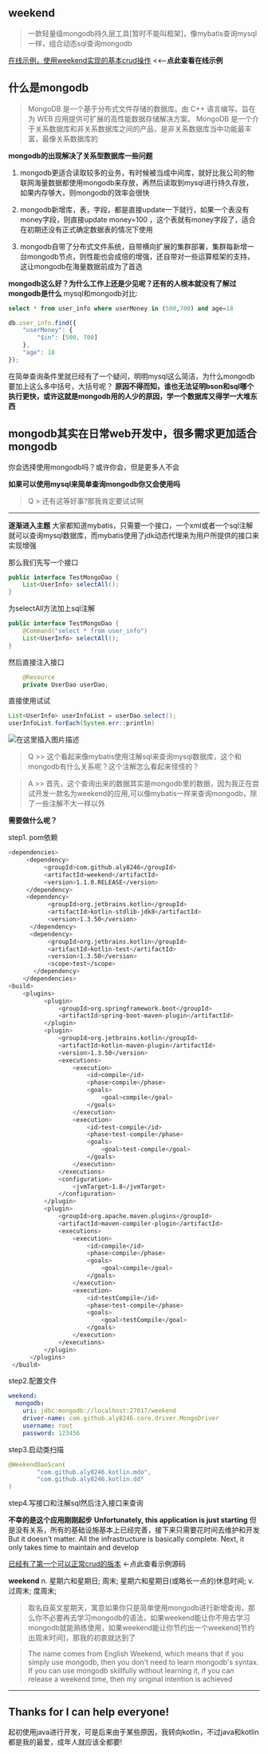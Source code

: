 ## weekend

> 一款轻量级mongodb持久层工具[暂时不能叫框架]，像mybatis查询mysql一样，组合动态sql查询mongodb

[在线示例，使用weekend实现的基本crud操作](http://148.70.16.82:9999/doc.html) <<--**点此查看在线示例**

## 什么是mongodb
> MongoDB 是一个基于分布式文件存储的数据库。由 C++ 语言编写。旨在为 WEB 应用提供可扩展的高性能数据存储解决方案。
> MongoDB 是一个介于关系数据库和非关系数据库之间的产品，是非关系数据库当中功能最丰富，最像关系数据库的

**mongodb的出现解决了关系型数据库一些问题**
1. mongodb更适合读取较多的业务，有时候被当成中间库，就好比我公司的物联网海量数据都使用mongodb来存放，再然后读取到mysql进行持久存放，如果内存够大，则mongodb的效率会很快

2. mongodb新增库，表，字段，都是直接update一下就行，如果一个表没有money字段，则直接update money=100 ，这个表就有money字段了，适合在初期还没有正式确定数据表的情况下使用

3. mongodb自带了分布式文件系统，自带横向扩展的集群部署，集群每新增一台mongodb节点，则性能也会成倍的增强，还自带对一些运算框架的支持，这让mongodb在海量数据前成为了首选

**mongodb这么好？为什么工作上还是少见呢？还有的人根本就没有了解过mongodb是什么**
mysql和mongodb对比:

```sql
select * from user_info where userMoney in (500,700) and age=18
```

```javascript
db.user_info.find({
    "userMoney": {
        "$in": [500, 700]
    },
    "age": 18
});
```

在简单查询条件里就已经有了一个疑问，明明mysql这么简洁，为什么mongodb要加上这么多中括号，大括号呢？
**原因不得而知，谁也无法证明bson和sql哪个执行更快，或许这就是mongodb用的人少的原因，学一个数据库又得学一大堆东西**

## mongodb其实在日常web开发中，很多需求更加适合mongodb
你会选择使用mongodb吗？或许你会，但是更多人不会

**如果可以使用mysql来简单查询mongodb你又会使用吗**

> Q >  还有这等好事?那我肯定要试试啊

---


**逐渐进入主题**
大家都知道mybatis，只需要一个接口，一个xml或者一个sql注解就可以查询mysql数据库，而mybatis使用了jdk动态代理来为用户所提供的接口来实现增强

那么我们先写一个接口

```java
public interface TestMongoDao {
    List<UserInfo> selectAll();
}
```
为selectAll方法加上sql注解

```java
public interface TestMongoDao {
	@Command("select * from user_info")
    List<UserInfo> selectAll();
}
```


然后直接注入接口

```java
    @Resource
    private UserDao userDao;
```
直接使用试试

```java
List<UserInfo> userInfoList = userDao.select();
userInfoList.forEach(System.err::println)
```
![在这里插入图片描述](https://img-blog.csdnimg.cn/20191110123940153.png?x-oss-process=image/watermark,type_ZmFuZ3poZW5naGVpdGk,shadow_10,text_aHR0cHM6Ly9ibG9nLmNzZG4ubmV0L3FxXzM1NDI1MjQz,size_16,color_FFFFFF,t_70)

> Q >>  这个看起来像mybatis使用注解sql来查询mysql数据库，这个和mongodb有什么关系呢？这个注解怎么看起来怪怪的？

> A >>  首先，这个查询出来的数据其实是mongodb里的数据，因为我正在尝试开发一款名为weekend的应用,可以像mybatis一样来查询mongodb，除了一些注解不大一样以外

**需要做什么呢？**

step1. pom依赖
```bash
<dependencies>
	 <dependency>
	      <groupId>com.github.aly8246</groupId>
	      <artifactId>weekend</artifactId>
	      <version>1.1.0.RELEASE</version>
	 </dependency>
	 <dependency>
	       <groupId>org.jetbrains.kotlin</groupId>
	       <artifactId>kotlin-stdlib-jdk8</artifactId>
	       <version>1.3.50</version>
	  </dependency>
	  <dependency>
	       <groupId>org.jetbrains.kotlin</groupId>
	       <artifactId>kotlin-test</artifactId>
	       <version>1.3.50</version>
	       <scope>test</scope>
	   </dependency>
    </dependencies>
<build>
    <plugins>
          <plugin>
              <groupId>org.springframework.boot</groupId>
              <artifactId>spring-boot-maven-plugin</artifactId>
          </plugin>
          <plugin>
              <groupId>org.jetbrains.kotlin</groupId>
              <artifactId>kotlin-maven-plugin</artifactId>
              <version>1.3.50</version>
              <executions>
                  <execution>
                      <id>compile</id>
                      <phase>compile</phase>
                      <goals>
                          <goal>compile</goal>
                      </goals>
                  </execution>
                  <execution>
                      <id>test-compile</id>
                      <phase>test-compile</phase>
                      <goals>
                          <goal>test-compile</goal>
                      </goals>
                  </execution>
              </executions>
              <configuration>
                  <jvmTarget>1.8</jvmTarget>
              </configuration>
          </plugin>
          <plugin>
              <groupId>org.apache.maven.plugins</groupId>
              <artifactId>maven-compiler-plugin</artifactId>
              <executions>
                  <execution>
                      <id>compile</id>
                      <phase>compile</phase>
                      <goals>
                          <goal>compile</goal>
                      </goals>
                  </execution>
                  <execution>
                      <id>testCompile</id>
                      <phase>test-compile</phase>
                      <goals>
                          <goal>testCompile</goal>
                      </goals>
                  </execution>
              </executions>
          </plugin>
      </plugins>
 </build>
```
step2.配置文件
```yaml
weekend:
  mongodb:
    uri: jdbc:mongodb://localhost:27017/weekend
    driver-name: com.github.aly8246.core.driver.MongoDriver
    username: root
    password: 123456
```
step3.启动类扫描

```kotlin
@WeekendDaoScan(
        "com.github.aly8246.kotlin.mdo",
        "com.github.aly8246.kotlin.dd"
)
```

step4.写接口和注解sql然后注入接口来查询




**不幸的是这个应用刚刚起步**
**Unfortunately, this application is just starting**
但是没有关系，所有的基础设施基本上已经完善，接下来只需要花时间去维护和开发
But it doesn't matter. All the infrastructure is basically complete. Next, it only takes time to maintain and develop


[已经有了第一个可以正常crud的版本](https://github.com/aly8246/weekend/tree/master/boot-starter-test)  <-点此查看示例源码


**weekend**
n. 	星期六和星期日; 周末; 星期六和星期日(或略长一点的)休息时间;
v. 	过周末; 度周末;

> 取名自英文星期天，寓意如果你只是简单使用mongodb进行新增查询，那么你不必要再去学习mongodb的语法，如果weekend能让你不用去学习mongodb就能熟练使用，如果weekend能让你节约出一个weekend[节约出周末时间]，那我的初衷就达到了


> The name comes from English Weekend, which means that if you simply use mongodb, then you don't need to learn mongodb's syntax. If you can use mongodb skillfully without learning it, if you can release a weekend time, then my original intention is achieved

---
## Thanks for I can help everyone!


起初使用java进行开发，可是后来由于某些原因，我转向kotlin，不过java和kotlin都是我的最爱，成年人就应该全都要!
